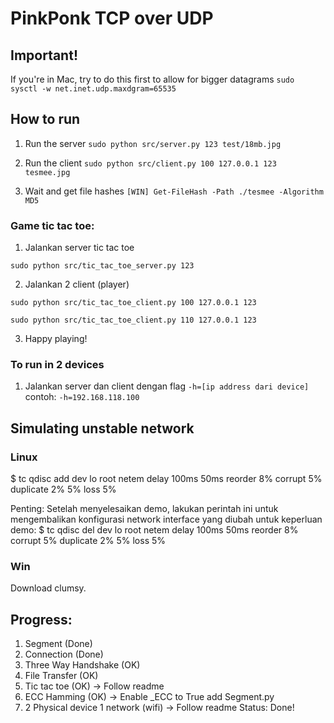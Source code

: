 # PinkPonk TCP over UDP

## Important!
If you're in Mac, try to do this first to allow for bigger datagrams
`sudo sysctl -w net.inet.udp.maxdgram=65535`

## How to run
1. Run the server
`sudo python src/server.py 123 test/18mb.jpg`

2. Run the client
`sudo python src/client.py 100 127.0.0.1 123 tesmee.jpg`

3. Wait and get file hashes 
`[WIN] Get-FileHash -Path ./tesmee -Algorithm MD5`

### Game tic tac toe:
1. Jalankan server tic tac toe
```
sudo python src/tic_tac_toe_server.py 123
```
2. Jalankan 2 client (player)
```
sudo python src/tic_tac_toe_client.py 100 127.0.0.1 123

sudo python src/tic_tac_toe_client.py 110 127.0.0.1 123
```
3. Happy playing!

### To run in 2 devices
1. Jalankan server dan client dengan flag `-h=[ip address dari device]` contoh: `-h=192.168.118.100`

## Simulating unstable network

### Linux
$ tc qdisc add dev lo root netem delay 100ms 50ms reorder 8% corrupt 5% duplicate 2% 5% loss 5%

Penting: Setelah menyelesaikan demo, lakukan perintah ini untuk mengembalikan konfigurasi network interface yang diubah untuk keperluan demo:
$ tc qdisc del dev lo root netem delay 100ms 50ms reorder 8% corrupt 5% duplicate 2% 5% loss 5%

### Win
Download clumsy.

## Progress:

1. Segment (Done)
2. Connection (Done)
3. Three Way Handshake (OK)
4. File Transfer (OK)
5. Tic tac toe (OK) -> Follow readme
6. ECC Hamming (OK) -> Enable _ECC to True add Segment.py
7. 2 Physical device 1 network (wifi) -> Follow readme
Status: Done!
